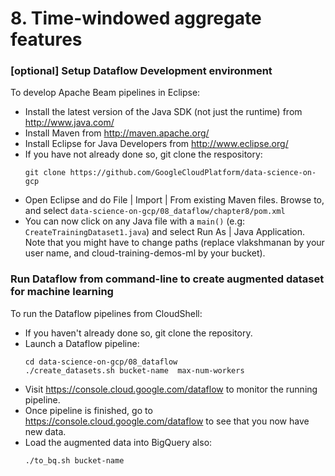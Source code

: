 # 8. Time-windowed aggregate features

### [optional] Setup Dataflow Development environment
To develop Apache Beam pipelines in Eclipse:
* Install the latest version of the Java SDK (not just the runtime) from http://www.java.com/
* Install Maven from http://maven.apache.org/
* Install Eclipse for Java Developers from http://www.eclipse.org/
* If you have not already done so, git clone the respository:
    ```
    git clone https://github.com/GoogleCloudPlatform/data-science-on-gcp
    ```
* Open Eclipse and do File | Import | From existing Maven files.
  Browse to, and select `data-science-on-gcp/08_dataflow/chapter8/pom.xml`
* You can now click on any Java file with a `main()` (e.g: `CreateTrainingDataset1.java`) and select Run As | Java Application.
  Note that you might have to change paths (replace vlakshmanan by your user name, and cloud-training-demos-ml by your bucket).

### Run Dataflow from command-line to create augmented dataset for machine learning
To run the Dataflow pipelines from CloudShell:
* If you haven't already done so, git clone the repository.
* Launch a Dataflow pipeline:
    ```
    cd data-science-on-gcp/08_dataflow
    ./create_datasets.sh bucket-name  max-num-workers
    ```
* Visit https://console.cloud.google.com/dataflow to monitor the running pipeline.
* Once pipeline is finished, go to https://console.cloud.google.com/dataflow to see that you now have new data.
* Load the augmented data into BigQuery also:
    ```
    ./to_bq.sh bucket-name
    ```

